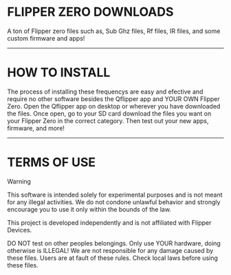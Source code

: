 # FLIPPER ZERO DOWNLOADS
A ton of Flipper zero files such as, Sub Ghz files, Rf files, IR files, and some custom firmware and apps! 

***
# HOW TO INSTALL
The process of installing these frequencys are easy and efective and require no other software besides the Qflipper app and YOUR OWN Flipper Zero.
Open the Qflipper app on desktop or wherever you have downloaded the files.
Once open, go to your SD card download the files you want on your Flipper Zero in the correct category.
Then test out your new apps, firmware, and more!

***
# TERMS OF USE
Warning

This software is intended solely for experimental purposes and is not meant for any illegal activities. We do not condone unlawful behavior and strongly encourage you to use it only within the bounds of the law.

This project is developed independently and is not affiliated with Flipper Devices.

DO NOT test on other peoples belongings. Only use YOUR hardware, doing otherwise is ILLEGAL!
We are not responsible for any damage caused by these files. 
Users are at fault of these rules.
Check local laws before using these files.
